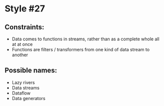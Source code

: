 # Style #27

## Constraints:

* Data comes to functions in streams, rather than as a complete whole all at at once
* Functions are filters / transformers from one kind of data stream to another

## Possible names:

* Lazy rivers
* Data streams
* Dataflow
* Data generators
